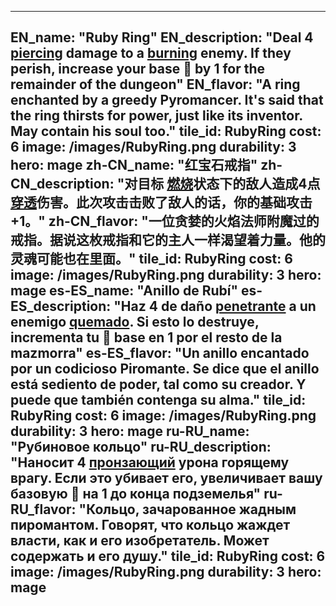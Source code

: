 ---

EN_name: "Ruby Ring"
EN_description: "Deal 4 <u>piercing</u> damage to a  <u>burning</u> enemy.  If they perish, increase your base 🔸 by 1 for the remainder of the dungeon"
EN_flavor: "A ring enchanted by a greedy Pyromancer. It's said that the ring thirsts for power, just like its inventor. May contain his soul too."
tile_id: RubyRing
cost: 6
image: /images/RubyRing.png
durability: 3
hero: mage
zh-CN_name: "红宝石戒指"
zh-CN_description: "对目标 <u>燃烧</u>状态下的敌人造成4点<u>穿透</u>伤害。此次攻击击败了敌人的话，你的基础攻击+1。"
zh-CN_flavor: "一位贪婪的火焰法师附魔过的戒指。据说这枚戒指和它的主人一样渴望着力量。他的灵魂可能也在里面。"
tile_id: RubyRing
cost: 6
image: /images/RubyRing.png
durability: 3
hero: mage
es-ES_name: "Anillo de Rubí"
es-ES_description: "Haz 4 de daño <u>penetrante</u> a un enemigo  <u>quemado</u>. Si esto lo destruye, incrementa tu 🔸 base en 1 por el resto de la mazmorra"
es-ES_flavor: "Un anillo encantado por un codicioso Piromante. Se dice que el anillo está sediento de poder, tal como su creador. Y puede que también contenga su alma."
tile_id: RubyRing
cost: 6
image: /images/RubyRing.png
durability: 3
hero: mage
ru-RU_name: "Рубиновое кольцо"
ru-RU_description: "Наносит 4 <u>пронзающий</u> урона горящему врагу. Если это убивает его, увеличивает вашу базовую 🔸 на 1 до конца подземелья"
ru-RU_flavor: "Кольцо, зачарованное жадным пиромантом. Говорят, что кольцо жаждет власти, как и его изобретатель. Может содержать и его душу."
tile_id: RubyRing
cost: 6
image: /images/RubyRing.png
durability: 3
hero: mage
---